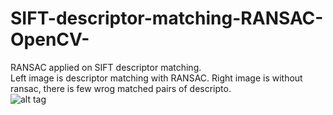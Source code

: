 # SIFT-descriptor-matching-RANSAC-OpenCV-
RANSAC applied on SIFT descriptor matching.
<br>
Left image is descriptor matching with RANSAC. Right image is without ransac, there is few wrog matched pairs of descripto.
<br>
![alt tag](http://i.imgur.com/zebqFSF.png)
